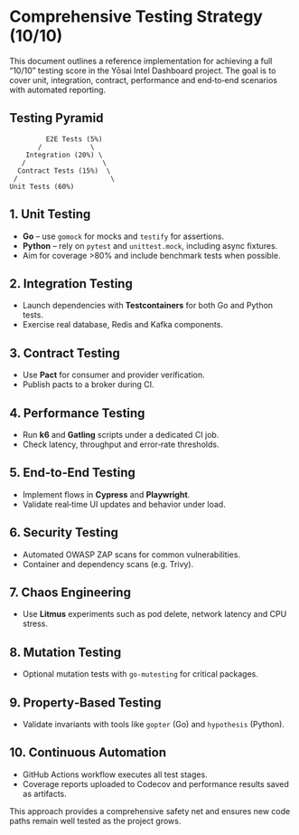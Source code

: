 # Comprehensive Testing Strategy (10/10)

This document outlines a reference implementation for achieving a full “10/10” testing score in the Yōsai Intel Dashboard project. The goal is to cover unit, integration, contract, performance and end‑to‑end scenarios with automated reporting.

## Testing Pyramid

```
         E2E Tests (5%)
       /            \
    Integration (20%) \
   /                   \
  Contract Tests (15%)  \
 /                       \
Unit Tests (60%)
```

## 1. Unit Testing

- **Go** – use `gomock` for mocks and `testify` for assertions.
- **Python** – rely on `pytest` and `unittest.mock`, including async fixtures.
- Aim for coverage >80% and include benchmark tests when possible.

## 2. Integration Testing

- Launch dependencies with **Testcontainers** for both Go and Python tests.
- Exercise real database, Redis and Kafka components.

## 3. Contract Testing

- Use **Pact** for consumer and provider verification.
- Publish pacts to a broker during CI.

## 4. Performance Testing

- Run **k6** and **Gatling** scripts under a dedicated CI job.
- Check latency, throughput and error‑rate thresholds.

## 5. End‑to‑End Testing

- Implement flows in **Cypress** and **Playwright**.
- Validate real‑time UI updates and behavior under load.

## 6. Security Testing

- Automated OWASP ZAP scans for common vulnerabilities.
- Container and dependency scans (e.g. Trivy).

## 7. Chaos Engineering

- Use **Litmus** experiments such as pod delete, network latency and CPU stress.

## 8. Mutation Testing

- Optional mutation tests with `go-mutesting` for critical packages.

## 9. Property‑Based Testing

- Validate invariants with tools like `gopter` (Go) and `hypothesis` (Python).

## 10. Continuous Automation

- GitHub Actions workflow executes all test stages.
- Coverage reports uploaded to Codecov and performance results saved as artifacts.

This approach provides a comprehensive safety net and ensures new code paths remain well tested as the project grows.
